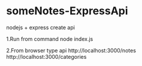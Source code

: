 # someNotes-ExpressApi
nodejs + express create api

1.Run from command 
  node index.js
  
2.From browser type api
   http://localhost:3000/notes 
   http://localhost:3000/categories
